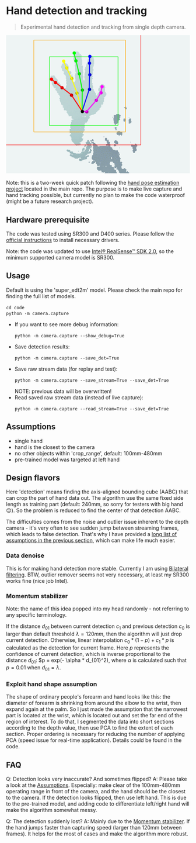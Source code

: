 # Hand detection and tracking

> Experimental hand detection and tracking from single depth camera.

<span style="display:block;text-align:center">![Test sequence.](eval/test_seq.gif)</span>

Note: this is a two-week quick patch following the [hand pose estimation project](https://github.com/xkunwu/depth-hand) located in the main repo.
The purpose is to make live capture and hand tracking possible, but currently no plan to make the code waterproof (might be a future research project).

## Hardware prerequisite
The code was tested using SR300 and D400 series.
Please follow the [official instructions](https://github.com/IntelRealSense/librealsense/blob/master/doc/distribution_linux.md) to install necessary drivers.

Note: the code was updated to use [Intel® RealSense™ SDK 2.0](https://github.com/IntelRealSense/librealsense), so the minimum supported camera model is SR300.

## Usage
Default is using the 'super_edt2m' model.
Please check the main repo for finding the full list of models.
```
cd code
python -m camera.capture
```
-   If you want to see more debug information:
    ```
    python -m camera.capture --show_debug=True
    ```
-   Save detection results:
    ```
    python -m camera.capture --save_det=True
    ```
-   Save raw stream data (for replay and test):
    ```
    python -m camera.capture --save_stream=True --save_det=True
    ```
    NOTE: previous data will be overwritten!
-   Read saved raw stream data (instead of live capture):
    ```
    python -m camera.capture --read_stream=True --save_det=True
    ```

## Assumptions
-   single hand
-   hand is the closest to the camera
-   no other objects within 'crop_range', default: 100mm-480mm
-   pre-trained model was targeted at left hand

## Design flavors
Here 'detection' means finding the axis-aligned bounding cube (AABC) that can crop the part of hand data out.
The algorithm use the same fixed side length as training part (default: 240mm, so sorry for testers with big hand :pensive:).
So the problem is reduced to find the center of that detection AABC.

The difficulties comes from the noise and outlier issue inherent to the depth camera - it's very often to see sudden jump between streaming frames, which leads to false detection.
That's why I have provided a [long list of assumptions in the previous section](#Assumptions), which can make life much easier.

### Data denoise
This is for making hand detection more stable. Currently I am using [Bilateral filtering](http://homepages.inf.ed.ac.uk/rbf/CVonline/LOCAL_COPIES/MANDUCHI1/Bilateral_Filtering.html).
BTW, outlier remover seems not very necessary, at least my SR300 works fine (nice job Intel).

### Momentum stabilizer
Note: the name of this idea popped into my head randomly - not referring to any specific terminology.

If the distance $d_{01}$ between current detection $c_1$ and previous detection $c_0$ is larger than default threshold $\lambda = 120mm$, then the algorithm will just drop current detection.
Otherwise, linear interpolation $c_0 * (1 - p) + c_1 * p$ is calculated as the detection for current frame.
Here $p$ represents the confidence of current detection, which is inverse proportional to the distance $d_{01}$: $p = exp(- \alpha * d_{01}^2), where $\alpha$ is calculated such that $p = 0.01$ when $d_{01} = \lambda$.

### Exploit hand shape assumption
The shape of ordinary people's forearm and hand looks like this: the diameter of forearm is shrinking from around the elbow to the wrist, then expand again at the palm.
So I just made the assumption that the narrowest part is located at the wrist, which is located out and set the far end of the region of interest.
To do that, I segmented the data into short sections according to the depth value, then use PCA to find the extent of each section.
Proper ordering is necessary for reducing the number of applying PCA (speed issue for real-time application).
Details could be found in the code.

## FAQ
Q: Detection looks very inaccurate? And sometimes flipped?
A: Please take a look at the [Assumptions](#Assumptions). Especially: make clear of the 100mm-480mm operating range in front of the camera, and the hand should be the closest to the camera.
If the detection looks flipped, then use left hand. This is due to the pre-trained model, and adding code to differentiate left/right hand will make the algorithm somewhat messy.

Q: The detection suddenly lost?
A: Mainly due to the [Momentum stabilizer](#Momentum-stabilizer). If the hand jumps faster than capturing speed (larger than 120mm between frames). It helps for the most of cases and make the algorithm more robust.
